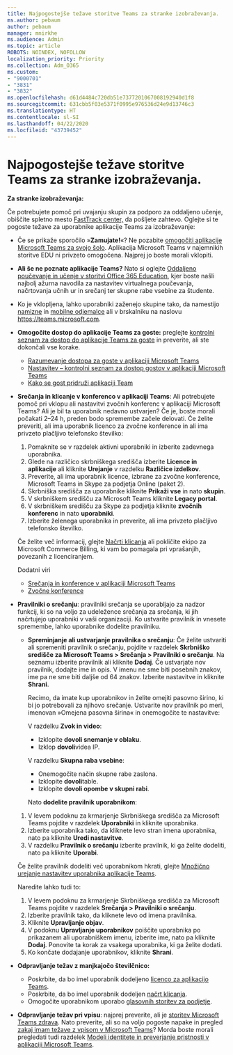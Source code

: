 ```yaml
---
title: Najpogostejše težave storitve Teams za stranke izobraževanja.
ms.author: pebaum
author: pebaum
manager: mnirkhe
ms.audience: Admin
ms.topic: article
ROBOTS: NOINDEX, NOFOLLOW
localization_priority: Priority
ms.collection: Adm_O365
ms.custom:
- "9000701"
- "3831"
- "3832"
ms.openlocfilehash: d61d4484c720db51e7377201067008192940d1f8
ms.sourcegitcommit: 631cbb5f03e5371f0995e976536d24e9d13746c3
ms.translationtype: HT
ms.contentlocale: sl-SI
ms.lasthandoff: 04/22/2020
ms.locfileid: "43739452"
---
```

# <a name="teams-common-issues-for-education-customers"></a>Najpogostejše težave storitve Teams za stranke izobraževanja.

**Za stranke izobraževanja:**

Če potrebujete pomoč pri uvajanju skupin za podporo za oddaljeno učenje, obiščite spletno mesto [FastTrack center,](https://www.microsoft.com/fasttrack) da pošljete zahtevo. Oglejte si te pogoste težave za uporabnike aplikacije Teams za izobraževanje:

- Če se prikaže sporočilo »**Zamujate!**«? Ne pozabite [omogočiti aplikacije Microsoft Teams za svojo šolo](https://docs.microsoft.com/microsoft-365/education/intune-edu-trial/enable-microsoft-teams). Aplikacija Microsoft Teams v najemnikih storitve EDU ni privzeto omogočena. Najprej jo boste morali vklopiti.

- **Ali še ne poznate aplikacije Teams?** Nato si oglejte [Oddaljeno poučevanje in učenje v storitvi Office 365 Education](https://support.office.com/article/remote-teaching-and-learning-in-office-365-education-f651ccae-7b65-478b-8366-51bb884025c4), kjer boste našli najbolj ažurna navodila za nastavitev virtualnega poučevanja, načrtovanja učnih ur in srečanj ter skupne rabe vsebine za študente.

- Ko je vklopljena, lahko uporabniki zaženejo skupine tako, da namestijo [namizne](https://docs.microsoft.com/MicrosoftTeams/get-clients#desktop-client) in [mobilne odjemalce](https://docs.microsoft.com/MicrosoftTeams/get-clients#mobile-clients) ali v brskalniku na naslovu https://teams.microsoft.com.

- **Omogočite dostop do aplikacije Teams za goste:** preglejte [kontrolni seznam za dostop do aplikacije Teams za goste](https://docs.microsoft.com/microsoftteams/guest-access-checklist) in preverite, ali ste dokončali vse korake.
    - [Razumevanje dostopa za goste v aplikaciji Microsoft Teams](https://docs.microsoft.com/microsoftteams/guest-access)
    - [Nastavitev – kontrolni seznam za dostop gostov v aplikaciji Microsoft Teams](https://docs.microsoft.com/microsoftteams/guest-access-checklist)
    - [Kako se gost pridruži aplikaciji Team](https://docs.microsoft.com/microsoftteams/guest-joins)

- **Srečanja in klicanje v konferenco v aplikaciji Teams**: Ali potrebujete pomoč pri vklopu ali nastavitvi zvočnih konferenc v aplikaciji Microsoft Teams? Ali je bil ta uporabnik nedavno ustvarjen? Če je, boste morali počakati 2–24 h, preden bodo spremembe začele delovati. Če želite preveriti, ali ima uporabnik licenco za zvočne konference in ali ima privzeto plačljivo telefonsko številko:
    1. Pomaknite se v razdelek aktivni uporabniki in izberite zadevnega uporabnika.
    2. Glede na različico skrbniškega središča izberite **Licence in aplikacije** ali kliknite **Urejanje** v razdelku **Različice izdelkov**.
    3. Preverite, ali ima uporabnik licence, izbrane za zvočne konference, Microsoft Teams in Skype za podjetja Online (paket 2).
    4. Skrbniška središča za uporabnike kliknite **Prikaži vse** in nato **skupin**.
    5. V skrbniškem središču za Microsoft Teams kliknite **Legacy portal**.
    6. V skrbniškem središču za Skype za podjetja kliknite **zvočnih konferenc** in nato **uporabniki**.
    7. Izberite želenega uporabnika in preverite, ali ima privzeto plačljivo telefonsko številko.

    Če želite več informacij, glejte [Načrti klicanja](https://docs.microsoft.com/microsoftteams/calling-plans-for-office-365) ali pokličite ekipo za Microsoft Commerce Billing, ki vam bo pomagala pri vprašanjih, povezanih z licenciranjem.

    Dodatni viri

    - [Srečanja in konference v aplikaciji Microsoft Teams](https://docs.microsoft.com/microsoftteams/deploy-meetings-microsoft-teams-landing-page)
    - [Zvočne konference](https://docs.microsoft.com/microsoftteams/audio-conferencing-in-office-365)

- **Pravilniki o srečanju**: pravilniki srečanja se uporabljajo za nadzor funkcij, ki so na voljo za udeležence srečanja za srečanja, ki jih načrtujejo uporabniki v vaši organizaciji. Ko ustvarite pravilnik in vnesete spremembe, lahko uporabnike dodelite pravilniku.

    - **Spreminjanje ali ustvarjanje pravilnika o srečanju**: Če želite ustvariti ali spremeniti pravilnik o srečanju, pojdite v razdelek **Skrbniško središče za Microsoft Teams > Srečanja > Pravilniki o srečanju**. Na seznamu izberite pravilnik ali kliknite **Dodaj**. Če ustvarjate nov pravilnik, dodajte ime in opis. V imenu ne sme biti posebnih znakov, ime pa ne sme biti daljše od 64 znakov. Izberite nastavitve in kliknite **Shrani**. 
    
        Recimo, da imate kup uporabnikov in želite omejiti pasovno širino, ki bi jo potrebovali za njihovo srečanje. Ustvarite nov pravilnik po meri, imenovan »Omejena pasovna širina« in onemogočite te nastavitve:

        V razdelku **Zvok in video**:
        - Izklopite **dovoli snemanje v oblaku**.
        - Izklop **dovoli**videa IP.

        V razdelku **Skupna raba vsebine**:

        - Onemogočite način skupne rabe zaslona.
        - Izklopite **dovoli**table.
        - Izklopite **dovoli opombe v skupni rabi**.

        Nato **dodelite pravilnik uporabnikom**:

    1. V levem podoknu za krmarjenje Skrbniškega središča za Microsoft Teams pojdite v razdelek **Uporabniki** in kliknite uporabnika.
    2. Izberite uporabnika tako, da kliknete levo stran imena uporabnika, nato pa kliknite **Uredi nastavitve**.
    3. V razdelku **Pravilnik o srečanju** izberite pravilnik, ki ga želite dodeliti, nato pa kliknite **Uporabi**.

    Če želite pravilnik dodeliti več uporabnikom hkrati, glejte [Množično urejanje nastavitev uporabnika aplikacije Teams](https://docs.microsoft.com/microsoftteams/edit-user-settings-in-bulk).

    Naredite lahko tudi to:
    1. V levem podoknu za krmarjenje Skrbniškega središča za Microsoft Teams pojdite v razdelek **Srečanja > Pravilniki o srečanju**.
    2. Izberite pravilnik tako, da kliknete levo od imena pravilnika.
    3. Kliknite **Upravljanje objav**.
    4. V podoknu **Upravljanje uporabnikov** poiščite uporabnika po prikazanem ali uporabniškem imenu, izberite ime, nato pa kliknite **Dodaj**. Ponovite ta korak za vsakega uporabnika, ki ga želite dodati.
    5. Ko končate dodajanje uporabnikov, kliknite **Shrani**.

- **Odpravljanje težav z manjkajočo številčnico:**
    - Poskrbite, da bo imel uporabnik dodeljeno [licenco za aplikacijo Teams](https://docs.microsoft.com/MicrosoftTeams/assign-teams-licenses).
    - Poskrbite, da bo imel uporabnik dodeljen [načrt klicanja](https://docs.microsoft.com/MicrosoftTeams/calling-plan-landing-page).
    - Omogočite uporabnikom uporabo [glasovnih storitev za podjetje](https://docs.microsoft.com/skypeforbusiness/skype-for-business-hybrid-solutions/plan-your-phone-system-cloud-pbx-solution/enable-users-for-enterprise-voice-online-and-phone-system-voicemail#to-enable-your-users-for-phone-system-in-office-365-voice-and-voicemail).

- **Odpravljanje težav pri vpisu**: najprej preverite, ali je [storitev Microsoft Teams zdrava](https://admin.microsoft.com/Adminportal/Home?source=applauncher#/servicehealth). Nato preverite, ali so na voljo pogoste napake in pregled [zakaj imam težave z vpisom v Microsoft Teams](https://support.office.com/article/a02f683b-61a3-4008-9447-ee60c5593b0f)? Morda boste morali pregledati tudi razdelek [Modeli identitete in preverjanje pristnosti v aplikaciji Microsoft Teams](https://docs.microsoft.com/MicrosoftTeams/identify-models-authentication).
